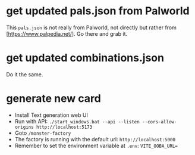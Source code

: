 # get updated pals.json from Palworld

This `pals.json` is not really from Palworld, not directly but rather from [https://www.palpedia.net/]. Go there and grab it.

# get updated combinations.json

Do it the same.

# generate new card

- Install Text generation web UI
- Run with API: `./start_windows.bat --api --listen --cors-allow-origins http://localhost:5173`
- Goto `/monster-factory`
- The factory is running with the default url: `http://localhost:5000`
- Remember to set the environment variable at `.env`: `VITE_OOBA_URL=`

